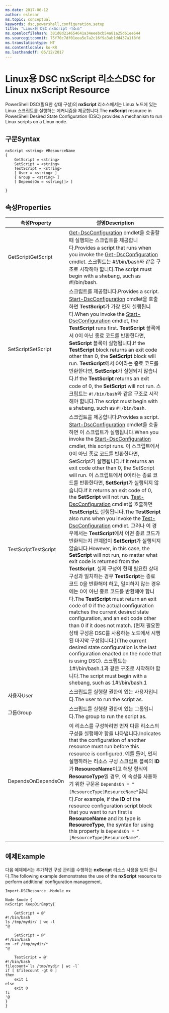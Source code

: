 ```yaml
---
ms.date: 2017-06-12
author: eslesar
ms.topic: conceptual
keywords: dsc,powershell,configuration,setup
title: "Linux용 DSC nxScript 리소스"
ms.openlocfilehash: 381d8d214654641a34eeebcb54a81a25d61ee644
ms.sourcegitcommit: 75f70c7df01eea5e7a2c16f9a3ab1dd437a1f8fd
ms.translationtype: HT
ms.contentlocale: ko-KR
ms.lasthandoff: 06/12/2017
---
```

# <a name="dsc-for-linux-nxscript-resource"></a><span data-ttu-id="a6b94-103">Linux용 DSC nxScript 리소스</span><span class="sxs-lookup"><span data-stu-id="a6b94-103">DSC for Linux nxScript Resource</span></span>

<span data-ttu-id="a6b94-104">PowerShell DSC(필요한 상태 구성)의 **nxScript** 리소스에서는 Linux 노드에 있는 Linux 스크립트를 실행하는 메커니즘을 제공합니다.</span><span class="sxs-lookup"><span data-stu-id="a6b94-104">The **nxScript** resource in PowerShell Desired State Configuration (DSC) provides a mechanism to run Linux scripts on a Linux node.</span></span>

## <a name="syntax"></a><span data-ttu-id="a6b94-105">구문</span><span class="sxs-lookup"><span data-stu-id="a6b94-105">Syntax</span></span>

```
nxScript <string> #ResourceName
{
    GetScript = <string>
    SetScript = <string>
    TestScript = <string>
    [ User = <string> ]
    { Group = <string> ]
    [ DependsOn = <string[]> ]

}
```

## <a name="properties"></a><span data-ttu-id="a6b94-106">속성</span><span class="sxs-lookup"><span data-stu-id="a6b94-106">Properties</span></span>

|  <span data-ttu-id="a6b94-107">속성</span><span class="sxs-lookup"><span data-stu-id="a6b94-107">Property</span></span> |  <span data-ttu-id="a6b94-108">설명</span><span class="sxs-lookup"><span data-stu-id="a6b94-108">Description</span></span> | 
|---|---|
| <span data-ttu-id="a6b94-109">GetScript</span><span class="sxs-lookup"><span data-stu-id="a6b94-109">GetScript</span></span>| <span data-ttu-id="a6b94-110">[Get-DscConfiguration](https://technet.microsoft.com/en-us/library/dn521625.aspx) cmdlet을 호출할 때 실행되는 스크립트를 제공합니다.</span><span class="sxs-lookup"><span data-stu-id="a6b94-110">Provides a script that runs when you invoke the [Get-DscConfiguration](https://technet.microsoft.com/en-us/library/dn521625.aspx) cmdlet.</span></span> <span data-ttu-id="a6b94-111">스크립트는 #!/bin/bash와 같은 구조로 시작해야 합니다.</span><span class="sxs-lookup"><span data-stu-id="a6b94-111">The script must begin with a shebang, such as #!/bin/bash.</span></span>| 
| <span data-ttu-id="a6b94-112">SetScript</span><span class="sxs-lookup"><span data-stu-id="a6b94-112">SetScript</span></span>| <span data-ttu-id="a6b94-113">스크립트를 제공합니다.</span><span class="sxs-lookup"><span data-stu-id="a6b94-113">Provides a script.</span></span> <span data-ttu-id="a6b94-114">[Start-DscConfiguration](https://technet.microsoft.com/en-us/library/dn521623.aspx) cmdlet을 호출하면 **TestScript**가 가장 먼저 실행됩니다.</span><span class="sxs-lookup"><span data-stu-id="a6b94-114">When you invoke the [Start-DscConfiguration](https://technet.microsoft.com/en-us/library/dn521623.aspx) cmdlet, the **TestScript** runs first.</span></span> <span data-ttu-id="a6b94-115">**TestScript** 블록에서 0이 아닌 종료 코드를 반환한다면, **SetScript** 블록이 실행됩니다.</span><span class="sxs-lookup"><span data-stu-id="a6b94-115">If the **TestScript** block returns an exit code other than 0, the **SetScript** block will run.</span></span> <span data-ttu-id="a6b94-116">**TestScript**에서 0이라는 종료 코드를 반환한다면, **SetScript**가 실행되지 않습니다.</span><span class="sxs-lookup"><span data-stu-id="a6b94-116">If the **TestScript** returns an exit code of 0, the **SetScript** will not run.</span></span> <span data-ttu-id="a6b94-117">스크립트는 `#!/bin/bash`와 같은 구조로 시작해야 합니다.</span><span class="sxs-lookup"><span data-stu-id="a6b94-117">The script must begin with a shebang, such as `#!/bin/bash`.</span></span>| 
| <span data-ttu-id="a6b94-118">TestScript</span><span class="sxs-lookup"><span data-stu-id="a6b94-118">TestScript</span></span>| <span data-ttu-id="a6b94-119">스크립트를 제공합니다.</span><span class="sxs-lookup"><span data-stu-id="a6b94-119">Provides a script.</span></span> <span data-ttu-id="a6b94-120">[Start-DscConfiguration](https://technet.microsoft.com/en-us/library/dn521623.aspx) cmdlet을 호출하면 이 스크립트가 실행됩니다.</span><span class="sxs-lookup"><span data-stu-id="a6b94-120">When you invoke the [Start-DscConfiguration](https://technet.microsoft.com/en-us/library/dn521623.aspx) cmdlet, this script runs.</span></span> <span data-ttu-id="a6b94-121">이 스크립트에서 0이 아닌 종료 코드를 반환한다면, SetScript가 실행됩니다.</span><span class="sxs-lookup"><span data-stu-id="a6b94-121">If it returns an exit code other than 0, the SetScript will run.</span></span> <span data-ttu-id="a6b94-122">이 스크립트에서 0이라는 종료 코드를 반환한다면, **SetScript**가 실행되지 않습니다.</span><span class="sxs-lookup"><span data-stu-id="a6b94-122">If it returns an exit code of 0, the **SetScript** will not run.</span></span> <span data-ttu-id="a6b94-123">[Test-DscConfiguration](https://technet.microsoft.com/en-us/library/dn407382.aspx) cmdlet을 호출하면 **TestScript**도 실행됩니다.</span><span class="sxs-lookup"><span data-stu-id="a6b94-123">The **TestScript** also runs when you invoke the [Test-DscConfiguration](https://technet.microsoft.com/en-us/library/dn407382.aspx) cmdlet.</span></span> <span data-ttu-id="a6b94-124">그러나 이 경우에서는 **TestScript**에서 어떤 종료 코드가 반환되는지 관계없이 **SetScript**가 실행되지 않습니다.</span><span class="sxs-lookup"><span data-stu-id="a6b94-124">However, in this case, the **SetScript** will not run, no matter what exit code is returned from the **TestScript**.</span></span> <span data-ttu-id="a6b94-125">실제 구성이 현재 필요한 상태 구성과 일치하는 경우 **TestScript**는 종료 코드 0을 반환해야 하고, 일치하지 않는 경우에는 0이 아닌 종료 코드를 반환해야 합니다.</span><span class="sxs-lookup"><span data-stu-id="a6b94-125">The **TestScript** must return an exit code of 0 if the actual configuration matches the current desired state configuration, and an exit code other than 0 if it does not match.</span></span> <span data-ttu-id="a6b94-126">(현재 필요한 상태 구성은 DSC를 사용하는 노드에서 시행된 마지막 구성입니다.)</span><span class="sxs-lookup"><span data-stu-id="a6b94-126">(The current desired state configuration is the last configuration enacted on the node that is using DSC).</span></span> <span data-ttu-id="a6b94-127">스크립트는 1#!/bin/bash.1과 같은 구조로 시작해야 합니다.</span><span class="sxs-lookup"><span data-stu-id="a6b94-127">The script must begin with a shebang, such as 1#!/bin/bash.1</span></span>| 
| <span data-ttu-id="a6b94-128">사용자</span><span class="sxs-lookup"><span data-stu-id="a6b94-128">User</span></span>| <span data-ttu-id="a6b94-129">스크립트를 실행할 권한이 있는 사용자입니다.</span><span class="sxs-lookup"><span data-stu-id="a6b94-129">The user to run the script as.</span></span>| 
| <span data-ttu-id="a6b94-130">그룹</span><span class="sxs-lookup"><span data-stu-id="a6b94-130">Group</span></span>| <span data-ttu-id="a6b94-131">스크립트를 실행할 권한이 있는 그룹입니다.</span><span class="sxs-lookup"><span data-stu-id="a6b94-131">The group to run the script as.</span></span>| 
| <span data-ttu-id="a6b94-132">DependsOn</span><span class="sxs-lookup"><span data-stu-id="a6b94-132">DependsOn</span></span> | <span data-ttu-id="a6b94-133">이 리소스를 구성하려면 먼저 다른 리소스의 구성을 실행해야 함을 나타냅니다.</span><span class="sxs-lookup"><span data-stu-id="a6b94-133">Indicates that the configuration of another resource must run before this resource is configured.</span></span> <span data-ttu-id="a6b94-134">예를 들어, 먼저 실행하려는 리소스 구성 스크립트 블록의 **ID**가 **ResourceName**이고 해당 형식이 **ResourceType**일 경우, 이 속성을 사용하기 위한 구문은 `DependsOn = "[ResourceType]ResourceName"`입니다.</span><span class="sxs-lookup"><span data-stu-id="a6b94-134">For example, if the **ID** of the resource configuration script block that you want to run first is **ResourceName** and its type is **ResourceType**, the syntax for using this property is `DependsOn = "[ResourceType]ResourceName"`.</span></span>| 

## <a name="example"></a><span data-ttu-id="a6b94-135">예제</span><span class="sxs-lookup"><span data-stu-id="a6b94-135">Example</span></span>

<span data-ttu-id="a6b94-136">다음 예제에서는 추가적인 구성 관리를 수행하는 **nxScript** 리소스 사용을 보여 줍니다.</span><span class="sxs-lookup"><span data-stu-id="a6b94-136">The following example demonstrates the use of the **nxScript** resource to perform additional configuration management.</span></span>

```
Import-DSCResource -Module nx 

Node $node {
nxScript KeepDirEmpty{

    GetScript = @"
#!/bin/bash
ls /tmp/mydir/ | wc -l
"@

    SetScript = @"
#!/bin/bash
rm -rf /tmp/mydir/*
"@

    TestScript = @'
#!/bin/bash
filecount=`ls /tmp/mydir | wc -l`
if [ $filecount -gt 0 ]
then
    exit 1
else
    exit 0
fi
'@
} 
}
```

